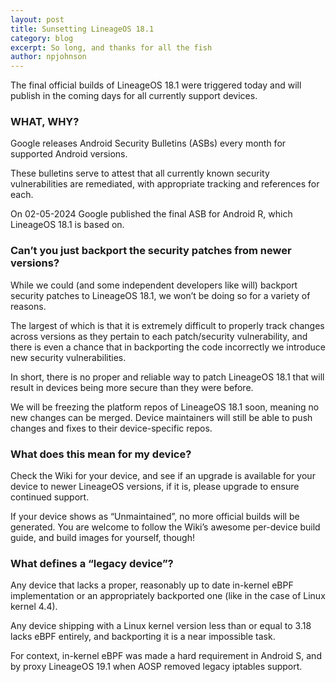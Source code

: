 ```yaml
---
layout: post
title: Sunsetting LineageOS 18.1
category: blog
excerpt: So long, and thanks for all the fish
author: npjohnson
---
```


The final official builds of LineageOS 18.1 were triggered today and will publish in the coming days for all currently support devices.

### WHAT, WHY?
Google releases Android Security Bulletins (ASBs) every month for supported Android versions.

These bulletins serve to attest that all currently known security vulnerabilities are remediated, with appropriate tracking and references for each.

On 02-05-2024 Google published the final ASB for Android R, which LineageOS 18.1 is based on.

### Can’t you just backport the security patches from newer versions?
While we could (and some independent developers like will) backport security patches to LineageOS 18.1, we won’t be doing so for a variety of reasons.

The largest of which is that it is extremely difficult to properly track changes across versions as they pertain to each patch/security vulnerability, and there is even a chance that in backporting the code incorrectly we introduce new security vulnerabilities.

In short, there is no proper and reliable way to patch LineageOS 18.1 that will result in devices being more secure than they were before.

We will be freezing the platform repos of LineageOS 18.1 soon, meaning no new changes can be merged. Device maintainers will still be able to push changes and fixes to their device-specific repos.

### What does this mean for my device?
Check the Wiki for your device, and see if an upgrade is available for your device to newer LineageOS versions, if it is, please upgrade to ensure continued support.

If your device shows as “Unmaintained”, no more official builds will be generated. You are welcome to follow the Wiki’s awesome per-device build guide, and build images for yourself, though!

### What defines a “legacy device”?
Any device that lacks a proper, reasonably up to date in-kernel eBPF implementation or an appropriately backported one (like in the case of Linux kernel 4.4).

Any device shipping with a Linux kernel version less than or equal to 3.18 lacks eBPF entirely, and backporting it is a near impossible task.

For context, in-kernel eBPF was made a hard requirement in Android S, and by proxy LineageOS 19.1 when AOSP removed legacy iptables support.
